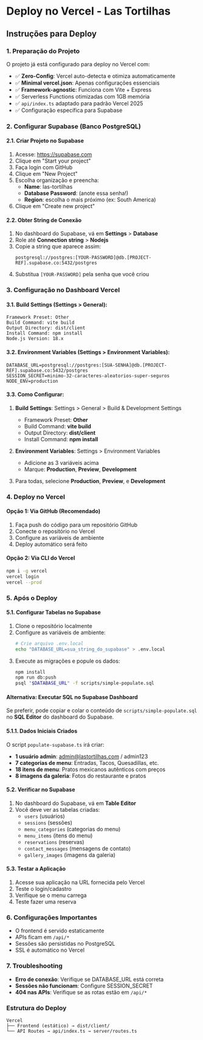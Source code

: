 # Deploy no Vercel - Las Tortilhas

## Instruções para Deploy

### 1. Preparação do Projeto
O projeto já está configurado para deploy no Vercel com:
- ✅ **Zero-Config**: Vercel auto-detecta e otimiza automaticamente
- ✅ **Minimal vercel.json**: Apenas configurações essenciais
- ✅ **Framework-agnostic**: Funciona com Vite + Express
- ✅ Serverless Functions otimizadas com 1GB memória
- ✅ `api/index.ts` adaptado para padrão Vercel 2025
- ✅ Configuração específica para Supabase

### 2. Configurar Supabase (Banco PostgreSQL)

#### 2.1. Criar Projeto no Supabase
1. Acesse: https://supabase.com
2. Clique em "Start your project"
3. Faça login com GitHub
4. Clique em "New Project"
5. Escolha organização e preencha:
   - **Name**: las-tortilhas
   - **Database Password**: (anote essa senha!)
   - **Region**: escolha o mais próximo (ex: South America)
6. Clique em "Create new project"

#### 2.2. Obter String de Conexão
1. No dashboard do Supabase, vá em **Settings** > **Database**
2. Role até **Connection string** > **Nodejs**
3. Copie a string que aparece assim:
   ```
   postgresql://postgres:[YOUR-PASSWORD]@db.[PROJECT-REF].supabase.co:5432/postgres
   ```
4. Substitua `[YOUR-PASSWORD]` pela senha que você criou

### 3. Configuração no Dashboard Vercel

#### 3.1. Build Settings (Settings > General):
```
Framework Preset: Other
Build Command: vite build
Output Directory: dist/client  
Install Command: npm install
Node.js Version: 18.x
```

#### 3.2. Environment Variables (Settings > Environment Variables):
```
DATABASE_URL=postgresql://postgres:[SUA-SENHA]@db.[PROJECT-REF].supabase.co:5432/postgres
SESSION_SECRET=minimo-32-caracteres-aleatorios-super-seguros
NODE_ENV=production
```

#### 3.3. Como Configurar:
1. **Build Settings**: Settings > General > Build & Development Settings
   - Framework Preset: **Other**
   - Build Command: **vite build**  
   - Output Directory: **dist/client**
   - Install Command: **npm install**

2. **Environment Variables**: Settings > Environment Variables
   - Adicione as 3 variáveis acima
   - Marque: **Production**, **Preview**, **Development**
4. Para todas, selecione **Production**, **Preview**, e **Development**

### 4. Deploy no Vercel

#### Opção 1: Via GitHub (Recomendado)
1. Faça push do código para um repositório GitHub
2. Conecte o repositório no Vercel
3. Configure as variáveis de ambiente
4. Deploy automático será feito

#### Opção 2: Via CLI do Vercel
```bash
npm i -g vercel
vercel login
vercel --prod
```

### 5. Após o Deploy

#### 5.1. Configurar Tabelas no Supabase
1. Clone o repositório localmente
2. Configure as variáveis de ambiente:
   ```bash
   # Crie arquivo .env.local
   echo "DATABASE_URL=sua_string_do_supabase" > .env.local
   ```
3. Execute as migrações e popule os dados:
   ```bash
   npm install
   npm run db:push
   psql "$DATABASE_URL" -f scripts/simple-populate.sql
   ```

#### Alternativa: Executar SQL no Supabase Dashboard
Se preferir, pode copiar e colar o conteúdo de `scripts/simple-populate.sql` 
no **SQL Editor** do dashboard do Supabase.

#### 5.1.1. Dados Iniciais Criados
O script `populate-supabase.ts` irá criar:
- **1 usuário admin**: admin@lastortilhas.com / admin123
- **7 categorias de menu**: Entradas, Tacos, Quesadillas, etc.  
- **18 itens de menu**: Pratos mexicanos autênticos com preços
- **8 imagens da galeria**: Fotos do restaurante e pratos

#### 5.2. Verificar no Supabase
1. No dashboard do Supabase, vá em **Table Editor**
2. Você deve ver as tabelas criadas:
   - `users` (usuários)
   - `sessions` (sessões)
   - `menu_categories` (categorias do menu)
   - `menu_items` (itens do menu)
   - `reservations` (reservas)
   - `contact_messages` (mensagens de contato)
   - `gallery_images` (imagens da galeria)

#### 5.3. Testar a Aplicação
1. Acesse sua aplicação na URL fornecida pelo Vercel
2. Teste o login/cadastro
3. Verifique se o menu carrega
4. Teste fazer uma reserva

### 6. Configurações Importantes
- O frontend é servido estaticamente
- APIs ficam em `/api/*`
- Sessões são persistidas no PostgreSQL
- SSL é automático no Vercel

### 7. Troubleshooting
- **Erro de conexão**: Verifique se DATABASE_URL está correta
- **Sessões não funcionam**: Configure SESSION_SECRET
- **404 nas APIs**: Verifique se as rotas estão em `/api/*`

### Estrutura do Deploy
```
Vercel
├── Frontend (estático) → dist/client/
└── API Routes → api/index.ts → server/routes.ts
```